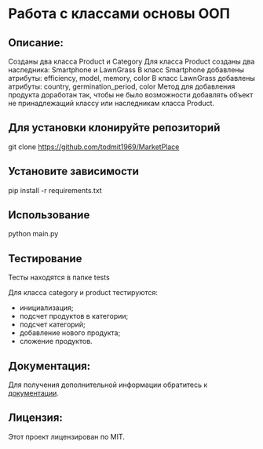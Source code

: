 # Работа с классами основы ООП

## Описание:
Созданы два класса Product и Category 
Для класса Product созданы два наследника: Smartphone и LawnGrass
В класс Smartphone добавлены атрибуты: efficiency, model, memory, color
В класс LawnGrass добавлены атрибуты: country, germination_period, color
Метод для добавления продукта доработан так, чтобы не было возможности
добавлять объект не принадлежащий классу или наследникам класса Product.

## Для установки клонируйте репозиторий 

git clone https://github.com/todmit1969/MarketPlace

## Установите зависимости

pip install -r requirements.txt

## Использование 

python main.py

## Тестирование 

Тесты находятся в папке tests

Для класса category и product тестируются:
- инициализация;
- подсчет продуктов в категории;
- подсчет категорий;
- добавление нового продукта;
- сложение продуктов.


## Документация:
Для получения дополнительной информации обратитесь к [документации](docs/READ.md).

## Лицензия:

Этот проект лицензирован по MIT.